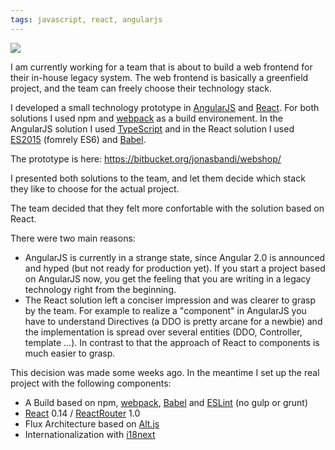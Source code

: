 ```yaml
---
tags: javascript, react, angularjs
---
```

<img class="jb-main-img" property="og:image"  src="https://lh3.googleusercontent.com/-jNo-2rEITGQ/VhgIaAWZaPI/AAAAAAAACag/yc1d2kVh1Yw/s912-Ic42/ReactAngular.jpg" />


I am currently working for a team that is about to build a web frontend for their in-house legacy system. The web frontend is basically a greenfield project, and the team can freely choose their technology stack.

I developed a small technology prototype in [AngularJS](https://angularjs.org/) and [React](https://facebook.github.io/react/). For both solutions I used npm and [webpack](https://webpack.github.io/) as a build environement. In the AngularJS solution I used [TypeScript](http://www.typescriptlang.org/) and in the React solution I used [ES2015](http://www.ecma-international.org/ecma-262/6.0/) (fomrely ES6) and [Babel](https://babeljs.io/).

The prototype is here: https://bitbucket.org/jonasbandi/webshop/

I presented both solutions to the team, and let them decide which stack they like to choose for the actual project.

The team decided that they felt more confortable with the solution based on React.

There were two main reasons:

- AngularJS is currently in a strange state, since Angular 2.0 is announced and hyped (but not ready for production yet). If you start a project based on AngularJS now, you get the feeling that you are writing in a legacy technology right from the beginning.
- The React solution left a conciser impression and was clearer to grasp by the team. For example to realize a "component" in AngularJS you have to understand Directives (a DDO is pretty arcane for a newbie) and the implementation is spread over several entities (DDO, Controller, template ...). In contrast to that the approach of React to components is much easier to grasp.

This decision was made some weeks ago. In the meantime I set up the real project with the following components:

- A Build based on npm, [webpack](https://webpack.github.io/), [Babel](https://babeljs.io/) and [ESLint](http://eslint.org/) (no gulp or grunt)
- [React](https://facebook.github.io/react/) 0.14 / [ReactRouter](https://github.com/rackt/react-router) 1.0
- Flux Architecture based on [Alt.js](http://alt.js.org/)
- Internationalization with [i18next](http://i18next.com/)

